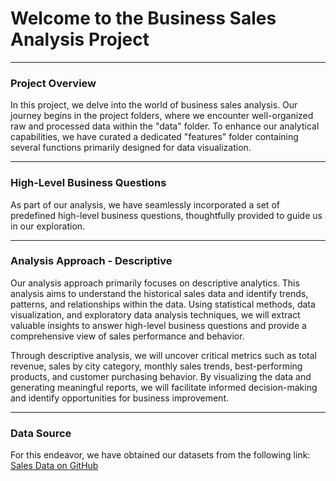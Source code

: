 # Welcome to the Business Sales Analysis Project

<hr>

### Project Overview

In this project, we delve into the world of business sales analysis. Our journey begins in the project folders, where we encounter well-organized raw and processed data within the "data" folder. To enhance our analytical capabilities, we have curated a dedicated "features" folder containing several functions primarily designed for data visualization.

<hr>

### High-Level Business Questions

As part of our analysis, we have seamlessly incorporated a set of predefined high-level business questions, thoughtfully provided to guide us in our exploration.

<hr>

### Analysis Approach - Descriptive

Our analysis approach primarily focuses on descriptive analytics. This analysis aims to understand the historical sales data and identify trends, patterns, and relationships within the data. Using statistical methods, data visualization, and exploratory data analysis techniques, we will extract valuable insights to answer high-level business questions and provide a comprehensive view of sales performance and behavior.

Through descriptive analysis, we will uncover critical metrics such as total revenue, sales by city category, monthly sales trends, best-performing products, and customer purchasing behavior. By visualizing the data and generating meaningful reports, we will facilitate informed decision-making and identify opportunities for business improvement.

<hr>

### Data Source

For this endeavor, we have obtained our datasets from the following link: [Sales Data on GitHub](https://github.com/KeithGalli/Pandas-Data-Science-Tasks/tree/master/SalesAnalysis/Sales_Data)